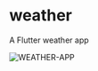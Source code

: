 # weather

A Flutter weather app

![WEATHER-APP](https://user-images.githubusercontent.com/84883298/234374856-4ed1948f-8eb5-42ca-82fb-a9a9a7374170.svg)
